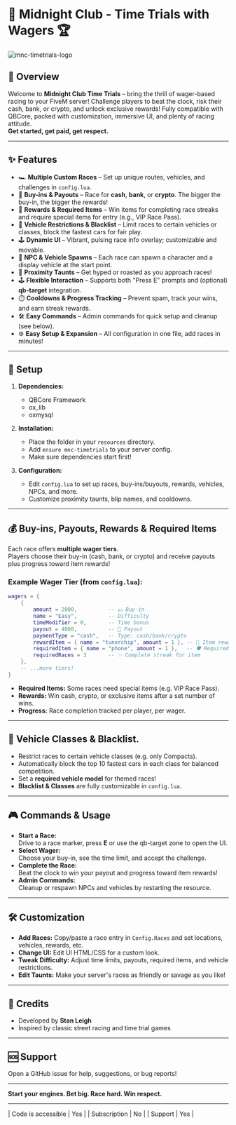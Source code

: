 # 🏁 Midnight Club - Time Trials with Wagers 🏆

![mnc-timetrials-logo](https://github.com/user-attachments/assets/63f7ad78-77ac-4b6c-8c82-4c24f0fc277a)


## 🚦 Overview

Welcome to **Midnight Club Time Trials** – bring the thrill of wager-based racing to your FiveM server! Challenge players to beat the clock, risk their cash, bank, or crypto, and unlock exclusive rewards! Fully compatible with QBCore, packed with customization, immersive UI, and plenty of racing attitude.  
**Get started, get paid, get respect.**

---

## ✨ Features

- 🏎️ **Multiple Custom Races** – Set up unique routes, vehicles, and challenges in `config.lua`.
- 💸 **Buy-ins & Payouts** – Race for **cash**, **bank**, or **crypto**. The bigger the buy-in, the bigger the rewards!
- 🎁 **Rewards & Required Items** – Win items for completing race streaks and require special items for entry (e.g., VIP Race Pass).
- 🚫 **Vehicle Restrictions & Blacklist** – Limit races to certain vehicles or classes, block the fastest cars for fair play.
- 🕹️ **Dynamic UI** – Vibrant, pulsing race info overlay; customizable and movable.
- 👤 **NPC & Vehicle Spawns** – Each race can spawn a character and a display vehicle at the start point.
- 🔔 **Proximity Taunts** – Get hyped or roasted as you approach races!
- 🕹️ **Flexible Interaction** – Supports both "Press E" prompts and (optional) **qb-target** integration.
- ⏱️ **Cooldowns & Progress Tracking** – Prevent spam, track your wins, and earn streak rewards.
- 🛠️ **Easy Commands** – Admin commands for quick setup and cleanup (see below).
- ⚙️ **Easy Setup & Expansion** – All configuration in one file, add races in minutes!

---

## 📝 Setup

1. **Dependencies:**  
   - QBCore Framework  
   - ox_lib  
   - oxmysql

2. **Installation:**  
   - Place the folder in your `resources` directory.  
   - Add `ensure mnc-timetrials` to your server config.  
   - Make sure dependencies start first!

3. **Configuration:**  
   - Edit `config.lua` to set up races, buy-ins/buyouts, rewards, vehicles, NPCs, and more.
   - Customize proximity taunts, blip names, and cooldowns.

---

## 💰 Buy-ins, Payouts, Rewards & Required Items

Each race offers **multiple wager tiers**.  
Players choose their buy-in (cash, bank, or crypto) and receive payouts plus progress toward item rewards!

### Example Wager Tier (from `config.lua`):

```lua
wagers = {
    {
        amount = 2000,          -- 💵 Buy-in
        name = "Easy",          -- Difficulty
        timeModifier = 0,       -- Time bonus
        payout = 4000,          -- 🤑 Payout
        paymentType = "cash",   -- Type: cash/bank/crypto
        rewardItem = { name = "tunerchip", amount = 1 }, -- 🎁 Item reward
        requiredItem = { name = "phone", amount = 1 },   -- 🛡️ Required to enter
        requiredRaces = 3       -- ✨ Complete streak for item
    },
    -- ...more tiers!
}
```

- **Required Items:** Some races need special items (e.g. VIP Race Pass).
- **Rewards:** Win cash, crypto, or exclusive items after a set number of wins.
- **Progress:** Race completion tracked per player, per wager.

---

## 🚗 Vehicle Classes & Blacklist.

- Restrict races to certain vehicle classes (e.g. only Compacts).
- Automatically block the top 10 fastest cars in each class for balanced competition.
- Set a **required vehicle model** for themed races!
- **Blacklist & Classes** are fully customizable in `config.lua`.

---

## 🎮 Commands & Usage

- **Start a Race:**  
  Drive to a race marker, press **E** or use the qb-target zone to open the UI.
- **Select Wager:**  
  Choose your buy-in, see the time limit, and accept the challenge.
- **Complete the Race:**  
  Beat the clock to win your payout and progress toward item rewards!
- **Admin Commands:**  
  Cleanup or respawn NPCs and vehicles by restarting the resource.

---

## 🛠️ Customization

- **Add Races:** Copy/paste a race entry in `Config.Races` and set locations, vehicles, rewards, etc.
- **Change UI:** Edit UI HTML/CSS for a custom look.
- **Tweak Difficulty:** Adjust time limits, payouts, required items, and vehicle restrictions.
- **Edit Taunts:** Make your server's races as friendly or savage as you like!

---

## 🙏 Credits

- Developed by **Stan Leigh**
- Inspired by classic street racing and time trial games

---

## 🆘 Support

Open a GitHub issue for help, suggestions, or bug reports!

---

**Start your engines. Bet big. Race hard. Win respect.**

--------------------------------------------------------------------------------------------------------------------------------------

| Code is accessible | Yes |
| Subscription | No |
| Support | Yes |
